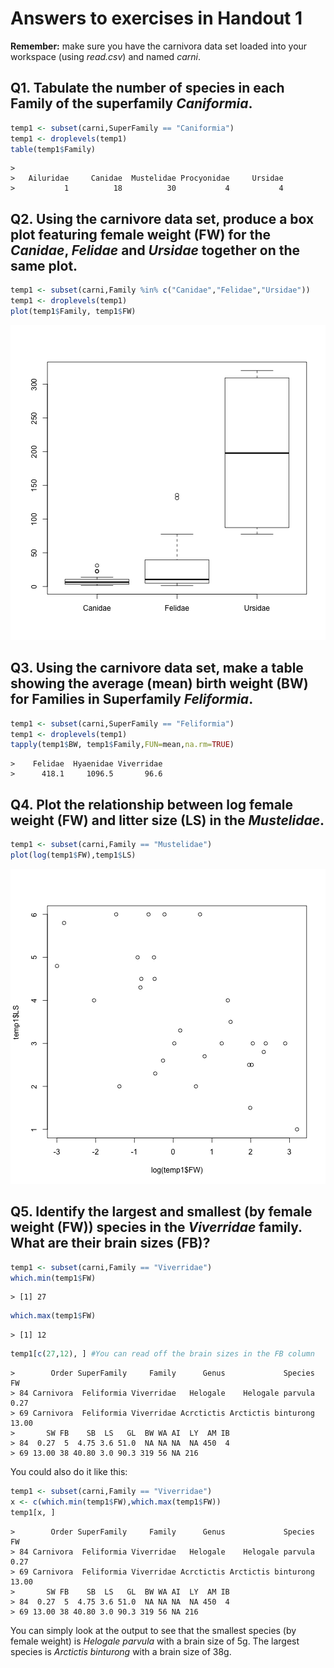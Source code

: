 Answers to exercises in Handout 1
========================================================


**Remember:** make sure you have the carnivora data set loaded into your workspace (using *read.csv*) and named *carni*.


Q1. Tabulate the number of species in each Family of the superfamily *Caniformia*.
-----------


```r
temp1 <- subset(carni,SuperFamily == "Caniformia")
temp1 <- droplevels(temp1)
table(temp1$Family)
```

```
> 
>   Ailuridae     Canidae  Mustelidae Procyonidae     Ursidae 
>           1          18          30           4           4
```


Q2. Using the carnivore data set, produce a box plot featuring female weight (FW) for the *Canidae*, *Felidae* and *Ursidae* together on the same plot.
-----------


```r
temp1 <- subset(carni,Family %in% c("Canidae","Felidae","Ursidae"))
temp1 <- droplevels(temp1)
plot(temp1$Family, temp1$FW)
```

![A box plot for Q2](figure/unnamed-chunk-3.png) 


Q3. Using the carnivore data set, make a table showing the average (mean) birth weight (BW) for Families in Superfamily *Feliformia*. 
-----------


```r
temp1 <- subset(carni,SuperFamily == "Feliformia")
temp1 <- droplevels(temp1)
tapply(temp1$BW, temp1$Family,FUN=mean,na.rm=TRUE)
```

```
>    Felidae  Hyaenidae Viverridae 
>      418.1     1096.5       96.6
```

Q4. Plot the relationship between log female weight (FW) and litter size (LS) in the *Mustelidae*.
-----------


```r
temp1 <- subset(carni,Family == "Mustelidae")
plot(log(temp1$FW),temp1$LS)
```

![The plot for Q4](figure/unnamed-chunk-5.png) 


Q5. Identify the largest and smallest (by female weight (FW)) species in the *Viverridae* family. What are their brain sizes (FB)?
-----------



```r
temp1 <- subset(carni,Family == "Viverridae")
which.min(temp1$FW)
```

```
> [1] 27
```

```r
which.max(temp1$FW)
```

```
> [1] 12
```

```r
temp1[c(27,12), ] #You can read off the brain sizes in the FB column
```

```
>        Order SuperFamily     Family      Genus             Species    FW
> 84 Carnivora  Feliformia Viverridae   Helogale    Helogale parvula  0.27
> 69 Carnivora  Feliformia Viverridae Acrctictis Arctictis binturong 13.00
>       SW FB    SB  LS   GL  BW WA AI  LY  AM IB
> 84  0.27  5  4.75 3.6 51.0  NA NA NA  NA 450  4
> 69 13.00 38 40.80 3.0 90.3 319 56 NA 216
```

You could also do it like this:
  

```r
temp1 <- subset(carni,Family == "Viverridae")
x <- c(which.min(temp1$FW),which.max(temp1$FW))
temp1[x, ]
```

```
>        Order SuperFamily     Family      Genus             Species    FW
> 84 Carnivora  Feliformia Viverridae   Helogale    Helogale parvula  0.27
> 69 Carnivora  Feliformia Viverridae Acrctictis Arctictis binturong 13.00
>       SW FB    SB  LS   GL  BW WA AI  LY  AM IB
> 84  0.27  5  4.75 3.6 51.0  NA NA NA  NA 450  4
> 69 13.00 38 40.80 3.0 90.3 319 56 NA 216
```

You can simply look at the output to see that the smallest species (by female weight) is *Helogale parvula* with a brain size of 5g. The largest species is *Arctictis binturong* with a brain size of 38g. 






